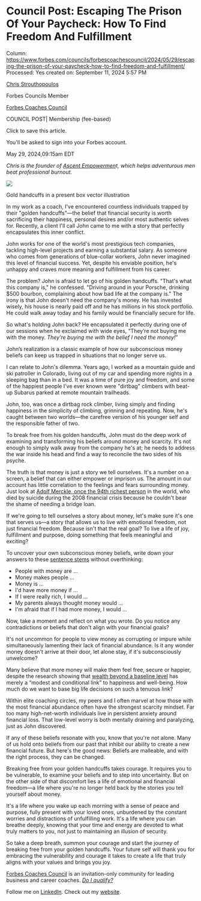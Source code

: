 # Council Post: Escaping The Prison Of Your Paycheck: How To Find Freedom And Fulfillment

Column: https://www.forbes.com/councils/forbescoachescouncil/2024/05/29/escaping-the-prison-of-your-paycheck-how-to-find-freedom-and-fulfillment/
Processed: Yes
created on: September 11, 2024 5:57 PM

[Chris Strouthopoulos](https://www.forbes.com/councils/forbescoachescouncil/people/chrisstrouthopoulos/)

Forbes Councils Member

[Forbes Coaches Council](https://www.forbes.com/councils/forbescoachescouncil/)

COUNCIL POST| Membership (fee-based)

Click to save this article.

You'll be asked to sign into your Forbes account.

May 29, 2024,09:15am EDT

*Chris is the founder of [Ascent Empowermen](https://ascentcoaching.us/)t, which helps adventurous men beat professional burnout.*

![](https://imageio.forbes.com/specials-images/imageserve/6656309ebbb09bdcc713470b/Gold-handcuffs-in-a-present-box-vector-illustration/960x0.jpg?format=jpg&width=1440)

Gold handcuffs in a present box vector illustration

In my work as a coach, I've encountered countless individuals trapped by their "golden handcuffs"—the belief that financial security is worth sacrificing their happiness, personal desires and/or most authentic selves for. Recently, a client I'll call John came to me with a story that perfectly encapsulates this inner conflict.

John works for one of the world's most prestigious tech companies, tackling high-level projects and earning a substantial salary. As someone who comes from generations of blue-collar workers, John never imagined this level of financial success. Yet, despite his enviable position, he's unhappy and craves more meaning and fulfillment from his career.

The problem? John is afraid to let go of his golden handcuffs. "That's what this company is," he confessed. "Driving around in your Porsche, drinking $500 bourbon, complaining about how bad life at the company is." The irony is that John doesn't need the company's money. He has invested wisely, his house is nearly paid off and he has millions in his stock portfolio. He could walk away today and his family would be financially secure for life.

So what's holding John back? He encapsulated it perfectly during one of our sessions when he exclaimed with wide eyes, “They’re not buying me with the money. *They’re buying me with the* *belief* *I need the money!*”

John’s realization is a classic example of how our subconscious money beliefs can keep us trapped in situations that no longer serve us.

I can relate to John's dilemma. Years ago, I worked as a mountain guide and ski patroller in Colorado, living out of my car and spending more nights in a sleeping bag than in a bed. It was a time of pure joy and freedom, and some of the happiest people I've ever known were "dirtbag" climbers with beat-up Subarus parked at remote mountain trailheads.

John, too, was once a dirtbag rock climber, living simply and finding happiness in the simplicity of climbing, grinning and repeating. Now, he's caught between two worlds—the carefree version of his younger self and the responsible father of two.

To break free from his golden handcuffs, John must do the deep work of examining and transforming his beliefs around money and scarcity. It's not enough to simply walk away from the company he's at; he needs to address the war inside his head and find a way to reconcile the two sides of his psyche.

The truth is that money is just a story we tell ourselves. It's a number on a screen, a belief that can either empower or imprison us. The amount in our account has little correlation to the feelings and fears surrounding money. Just look at [Adolf Merckle, once the 94th richest person](https://www.forbes.com/2009/01/06/billionaire-merckle-obit-biz-billies-cx_cvz_0106merckleobit.html?sh=4d46e3a4316d) in the world, who died by suicide during the 2008 financial crisis because he couldn't bear the shame of needing a bridge loan.

If we're going to tell ourselves a story about money, let's make sure it's one that serves us—a story that allows us to live with emotional freedom, not just financial freedom. Because isn't that the real goal? To live a life of joy, fulfillment and purpose, doing something that feels meaningful and exciting?

To uncover your own subconscious money beliefs, write down your answers to these [sentence stems](https://www.consciouslifestylemag.com/relationship-with-money/) without overthinking:

- People with money are ...
- Money makes people ...
- Money is ...
- I'd have more money if ...
- If I were really rich, I would ...
- My parents always thought money would ...
- I'm afraid that if I had more money, I would ...

Now, take a moment and reflect on what you wrote. Do you notice any contradictions or beliefs that don't align with your financial goals?

It's not uncommon for people to view money as corrupting or impure while simultaneously lamenting their lack of financial abundance. Is it any wonder money doesn't arrive at their door, let alone stay, if it's subconsciously unwelcome?

Many believe that more money will make them feel free, secure or happier, despite the research showing that [wealth beyond a baseline level](https://www.forbes.com/sites/johnjennings/2024/02/12/money-buys-happiness-after-all/?sh=df7bcc1486ba) has merely a “modest and conditional link” to happiness and well-being. How much do we want to base big life decisions on such a tenuous link?

Within elite coaching circles, my peers and I often marvel at how those with the most financial abundance often have the strongest scarcity mindset. Far too many high-net-worth individuals live in persistent anxiety around financial loss. That low-level worry is both mentally draining and paralyzing, just as John discovered.

If any of these beliefs resonate with you, know that you're not alone. Many of us hold onto beliefs from our past that inhibit our ability to create a new financial future. But here's the good news: Beliefs are malleable, and with the right process, they can be changed.

Breaking free from your golden handcuffs takes courage. It requires you to be vulnerable, to examine your beliefs and to step into uncertainty. But on the other side of that discomfort lies a life of emotional and financial freedom—a life where you're no longer held back by the stories you tell yourself about money.

It's a life where you wake up each morning with a sense of peace and purpose, fully present with your loved ones, unburdened by the constant worries and distractions of unfulfilling work. It's a life where you can breathe deeply, knowing that your time and energy are devoted to what truly matters to you, not just to maintaining an illusion of security.

So take a deep breath, summon your courage and start the journey of breaking free from your golden handcuffs. Your future self will thank you for embracing the vulnerability and courage it takes to create a life that truly aligns with your values and brings you joy.

[Forbes Coaches Council](https://councils.forbes.com/forbescoachescouncil?utm_source=forbes.com&utm_medium=referral&utm_campaign=forbes-links&utm_content=in-article-ad-links) is an invitation-only community for leading business and career coaches. [*Do I qualify?*](https://councils.forbes.com/qualify?utm_source=forbes.com&utm_medium=referral&utm_campaign=forbes-links&utm_term=fcc&utm_content=in-article-ad-links)

Follow me on [LinkedIn](https://www.linkedin.com/in/chris-strouthopoulos-452b2b155/). Check out my [website](https://ascentcoaching.us/).